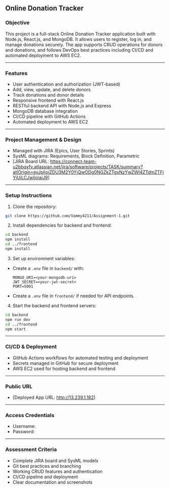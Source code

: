 
## Online Donation Tracker

### Objective

This project is a full-stack Online Donation Tracker application built with Node.js, React.js, and MongoDB. It allows users to register, log in, and manage donations securely. The app supports CRUD operations for donors and donations, and follows DevOps best practices including CI/CD and automated deployment to AWS EC2.

---

### Features

- User authentication and authorization (JWT-based)
- Add, view, update, and delete donors
- Track donations and donor details
- Responsive frontend with React.js
- RESTful backend API with Node.js and Express
- MongoDB database integration
- CI/CD pipeline with GitHub Actions
- Automated deployment to AWS EC2

---

### Project Management & Design

- Managed with JIRA (Epics, User Stories, Sprints)
- SysML diagrams: Requirements, Block Definition, Parametric
- [JIRA Board URL: <https://connect-team-u2bbqxfv.atlassian.net/jira/software/projects/TASK/summary?atlOrigin=eyJpIjoiZDU3M2Y0YjQwODg0NGZkZTgxNzYwZWI4ZTdmZTFjYjUiLCJwIjoiaiJ9>]

---

### Setup Instructions

1. Clone the repository:
  ```bash
  git clone https://github.com/Vammy4211/Assignment-1.git
  ```
2. Install dependencies for backend and frontend:
  ```bash
  cd backend
  npm install
  cd ../frontend
  npm install
  ```
3. Set up environment variables:
  - Create a `.env` file in `backend/` with:
    ```env
    MONGO_URI=<your-mongodb-uri>
    JWT_SECRET=<your-jwt-secret>
    PORT=5001
    ```
  - Create a `.env` file in `frontend/` if needed for API endpoints.
4. Start the backend and frontend servers:
  ```bash
  cd backend
  npm run dev
  cd ../frontend
  npm start
  ```

---

### CI/CD & Deployment

- GitHub Actions workflows for automated testing and deployment
- Secrets managed in GitHub for secure deployment
- AWS EC2 used for hosting backend and frontend

---

### Public URL

- [Deployed App URL: <http://13.239.1.182>]

---

### Access Credentials

- Username: <Vammy>
- Password: <admin>

---

### Assessment Criteria

- Complete JIRA board and SysML models
- Git best practices and branching
- Working CRUD features and authentication
- CI/CD pipeline and deployment
- Clear documentation and screenshots
